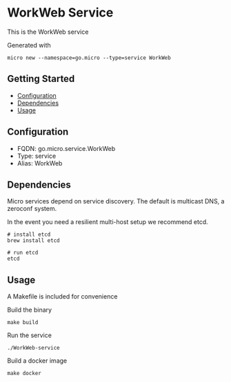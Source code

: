 # WorkWeb Service

This is the WorkWeb service

Generated with

```
micro new --namespace=go.micro --type=service WorkWeb
```

## Getting Started

- [Configuration](#configuration)
- [Dependencies](#dependencies)
- [Usage](#usage)

## Configuration

- FQDN: go.micro.service.WorkWeb
- Type: service
- Alias: WorkWeb

## Dependencies

Micro services depend on service discovery. The default is multicast DNS, a zeroconf system.

In the event you need a resilient multi-host setup we recommend etcd.

```
# install etcd
brew install etcd

# run etcd
etcd
```

## Usage

A Makefile is included for convenience

Build the binary

```
make build
```

Run the service
```
./WorkWeb-service
```

Build a docker image
```
make docker
```